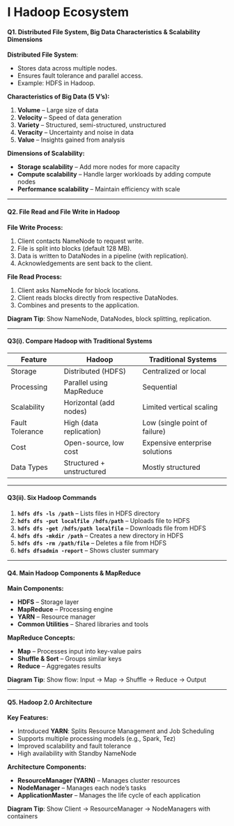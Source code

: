 # **I Hadoop Ecosystem**

#### **Q1. Distributed File System, Big Data Characteristics & Scalability Dimensions**

**Distributed File System**:

* Stores data across multiple nodes.
* Ensures fault tolerance and parallel access.
* Example: HDFS in Hadoop.

**Characteristics of Big Data (5 V’s):**

1. **Volume** – Large size of data
2. **Velocity** – Speed of data generation
3. **Variety** – Structured, semi-structured, unstructured
4. **Veracity** – Uncertainty and noise in data
5. **Value** – Insights gained from analysis

**Dimensions of Scalability:**

* **Storage scalability** – Add more nodes for more capacity
* **Compute scalability** – Handle larger workloads by adding compute nodes
* **Performance scalability** – Maintain efficiency with scale

---

#### **Q2. File Read and File Write in Hadoop**

**File Write Process:**

1. Client contacts NameNode to request write.
2. File is split into blocks (default 128 MB).
3. Data is written to DataNodes in a pipeline (with replication).
4. Acknowledgements are sent back to the client.

**File Read Process:**

1. Client asks NameNode for block locations.
2. Client reads blocks directly from respective DataNodes.
3. Combines and presents to the application.

**Diagram Tip**: Show NameNode, DataNodes, block splitting, replication.

---

#### **Q3(i). Compare Hadoop with Traditional Systems**

| Feature         | Hadoop                    | Traditional Systems            |
| --------------- | ------------------------- | ------------------------------ |
| Storage         | Distributed (HDFS)        | Centralized or local           |
| Processing      | Parallel using MapReduce  | Sequential                     |
| Scalability     | Horizontal (add nodes)    | Limited vertical scaling       |
| Fault Tolerance | High (data replication)   | Low (single point of failure)  |
| Cost            | Open-source, low cost     | Expensive enterprise solutions |
| Data Types      | Structured + unstructured | Mostly structured              |

---

#### **Q3(ii). Six Hadoop Commands**

1. **`hdfs dfs -ls /path`** – Lists files in HDFS directory
2. **`hdfs dfs -put localfile /hdfs/path`** – Uploads file to HDFS
3. **`hdfs dfs -get /hdfs/path localfile`** – Downloads file from HDFS
4. **`hdfs dfs -mkdir /path`** – Creates a new directory in HDFS
5. **`hdfs dfs -rm /path/file`** – Deletes a file from HDFS
6. **`hdfs dfsadmin -report`** – Shows cluster summary

---

#### **Q4. Main Hadoop Components & MapReduce**

**Main Components:**

* **HDFS** – Storage layer
* **MapReduce** – Processing engine
* **YARN** – Resource manager
* **Common Utilities** – Shared libraries and tools

**MapReduce Concepts:**

* **Map** – Processes input into key-value pairs
* **Shuffle & Sort** – Groups similar keys
* **Reduce** – Aggregates results

**Diagram Tip**: Show flow: Input → Map → Shuffle → Reduce → Output

---

#### **Q5. Hadoop 2.0 Architecture**

**Key Features:**

* Introduced **YARN**: Splits Resource Management and Job Scheduling
* Supports multiple processing models (e.g., Spark, Tez)
* Improved scalability and fault tolerance
* High availability with Standby NameNode

**Architecture Components:**

* **ResourceManager (YARN)** – Manages cluster resources
* **NodeManager** – Manages each node’s tasks
* **ApplicationMaster** – Manages the life cycle of each application

**Diagram Tip**: Show Client → ResourceManager → NodeManagers with containers
